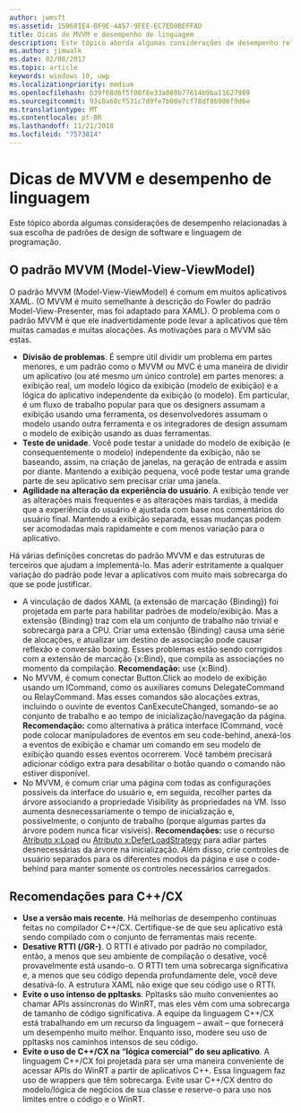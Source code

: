 ```yaml
---
author: jwmsft
ms.assetid: 159681E4-BF9E-4A57-9FEE-EC7ED0BEFFAD
title: Dicas de MVVM e desempenho de linguagem
description: Este tópico aborda algumas considerações de desempenho relacionadas à sua escolha de padrões de design de software e linguagem de programação.
ms.author: jimwalk
ms.date: 02/08/2017
ms.topic: article
keywords: windows 10, uwp
ms.localizationpriority: medium
ms.openlocfilehash: b39f68d6f5f00f8e33a080b77614b9ba11627989
ms.sourcegitcommit: 93c0a60cf531c7d9fe7b00e7cf78df86906f9d6e
ms.translationtype: MT
ms.contentlocale: pt-BR
ms.lasthandoff: 11/21/2018
ms.locfileid: "7573814"
---
```

# <a name="mvvm-and-language-performance-tips"></a>Dicas de MVVM e desempenho de linguagem


Este tópico aborda algumas considerações de desempenho relacionadas à sua escolha de padrões de design de software e linguagem de programação.

## <a name="the-model-view-viewmodel-mvvm-pattern"></a>O padrão MVVM (Model-View-ViewModel)

O padrão MVVM (Model-View-ViewModel) é comum em muitos aplicativos XAML. (O MVVM é muito semelhante à descrição do Fowler do padrão Model-View-Presenter, mas foi adaptado para XAML). O problema com o padrão MVVM é que ele inadvertidamente pode levar a aplicativos que têm muitas camadas e muitas alocações. As motivações para o MVVM são estas.

-   **Divisão de problemas**. É sempre útil dividir um problema em partes menores, e um padrão como o MVVM ou MVC é uma maneira de dividir um aplicativo (ou até mesmo um único controle) em partes menores: a exibição real, um modelo lógico da exibição (modelo de exibição) e a lógica do aplicativo independente da exibição (o modelo). Em particular, é um fluxo de trabalho popular para que os designers assumam a exibição usando uma ferramenta, os desenvolvedores assumam o modelo usando outra ferramenta e os integradores de design assumam o modelo de exibição usando as duas ferramentas.
-   **Teste de unidade**. Você pode testar a unidade do modelo de exibição (e consequentemente o modelo) independente da exibição, não se baseando, assim, na criação de janelas, na geração de entrada e assim por diante. Mantendo a exibição pequena, você pode testar uma grande parte de seu aplicativo sem precisar criar uma janela.
-   **Agilidade na alteração da experiência do usuário**. A exibição tende ver as alterações mais frequentes e as alterações mais tardias, à medida que a experiência do usuário é ajustada com base nos comentários do usuário final. Mantendo a exibição separada, essas mudanças podem ser acomodadas mais rapidamente e com menos variação para o aplicativo.

Há várias definições concretas do padrão MVVM e das estruturas de terceiros que ajudam a implementá-lo. Mas aderir estritamente a qualquer variação do padrão pode levar a aplicativos com muito mais sobrecarga do que se pode justificar.

-   A vinculação de dados XAML (a extensão de marcação {Binding}) foi projetada em parte para habilitar padrões de modelo/exibição. Mas a extensão {Binding} traz com ela um conjunto de trabalho não trivial e sobrecarga para a CPU. Criar uma extensão {Binding} causa uma série de alocações, e atualizar um destino de associação pode causar reflexão e conversão boxing. Esses problemas estão sendo corrigidos com a extensão de marcação {x:Bind}, que compila as associações no momento da compilação. **Recomendação:** use {x:Bind}.
-   No MVVM, é comum conectar Button.Click ao modelo de exibição usando um ICommand, como os auxiliares comuns DelegateCommand ou RelayCommand. Mas esses comandos são alocações extras, incluindo o ouvinte de eventos CanExecuteChanged, somando-se ao conjunto de trabalho e ao tempo de inicialização/navegação da página. **Recomendação:** como alternativa à prática interface ICommand, você pode colocar manipuladores de eventos em seu code-behind, anexá-los a eventos de exibição e chamar um comando em seu modelo de exibição quando esses eventos ocorrerem. Você também precisará adicionar código extra para desabilitar o botão quando o comando não estiver disponível.
-   No MVVM, é comum criar uma página com todas as configurações possíveis da interface do usuário e, em seguida, recolher partes da árvore associando a propriedade Visibility às propriedades na VM. Isso aumenta desnecessariamente o tempo de inicialização e, possivelmente, o conjunto de trabalho (porque algumas partes da árvore podem nunca ficar visíveis). **Recomendações:** use o recurso [Atributo x:Load](../xaml-platform/x-load-attribute.md) ou [Atributo x:DeferLoadStrategy](../xaml-platform/x-deferloadstrategy-attribute.md) para adiar partes desnecessárias da árvore na inicialização. Além disso, crie controles de usuário separados para os diferentes modos da página e use o code-behind para manter somente os controles necessários carregados.

## <a name="ccx-recommendations"></a>Recomendações para C++/CX

-   **Use a versão mais recente**. Há melhorias de desempenho contínuas feitas no compilador C++/CX. Certifique-se de que seu aplicativo está sendo compilado com o conjunto de ferramentas mais recente.
-   **Desative RTTI (/GR-)**. O RTTI é ativado por padrão no compilador, então, a menos que seu ambiente de compilação o desative, você provavelmente está usando-o. O RTTI tem uma sobrecarga significativa e, a menos que seu código dependa profundamente dele, você deve desativá-lo. A estrutura XAML não exige que seu código use o RTTI.
-   **Evite o uso intenso de ppltasks**. Ppltasks são muito convenientes ao chamar APIs assíncronas do WinRT, mas eles vêm com uma sobrecarga de tamanho de código significativa. A equipe da linguagem C++/CX está trabalhando em um recurso da linguagem – await – que fornecerá um desempenho muito melhor. Enquanto isso, modere seu uso de ppltasks nos caminhos intensos de seu código.
-   **Evite o uso de C++/CX na “lógica comercial” do seu aplicativo**. A linguagem C++/CX foi projetada para ser uma maneira conveniente de acessar APIs do WinRT a partir de aplicativos C++. Essa linguagem faz uso de wrappers que têm sobrecarga. Evite usar C++/CX dentro do modelo/lógica de negócios de sua classe e reserve-o para uso nos limites entre o código e o WinRT.